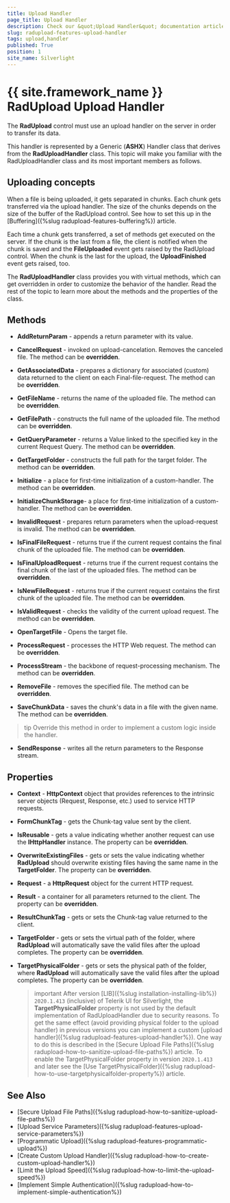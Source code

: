 ```yaml
---
title: Upload Handler
page_title: Upload Handler
description: Check our &quot;Upload Handler&quot; documentation article for the RadUpload {{ site.framework_name }} control.
slug: radupload-features-upload-handler
tags: upload,handler
published: True
position: 1
site_name: Silverlight
---
```


# {{ site.framework_name }} RadUpload Upload Handler

The __RadUpload__ control must use an upload handler on the server in order to transfer its data. 

This handler is represented by a Generic (__ASHX__) Handler class that derives from the __RadUploadHandler__ class. This topic will make you familiar with the RadUploadHandler class and its most important members as follows.

## Uploading concepts

When a file is being uploaded, it gets separated in chunks. Each chunk gets transferred via the upload handler. The size of the chunks depends on the size of the buffer of the RadUpload control. See how to set this up in the [Buffering]({%slug radupload-features-buffering%}) article.

Each time a chunk gets transferred, a set of methods get executed on the server. If the chunk is the last from a file, the client is notified when the chunk is saved and the __FileUploaded__ event gets raised by the RadUpload control. When the chunk is the last for the upload, the __UploadFinished__ event gets raised, too.

The __RadUploadHandler__ class provides you with virtual methods, which can get overridden in order to customize the behavior of the handler. Read the rest of the topic to learn more about the methods and the properties of the class.

## Methods

* __AddReturnParam__ - appends a return parameter with its value.

* __CancelRequest__ - invoked on upload-cancelation. Removes the canceled file. The method can be __overridden__.

* __GetAssociatedData__ - prepares a dictionary for associated (custom) data returned to the client on each Final-file-request. The method can be __overridden__.

* __GetFileName__ - returns the name of the uploaded file. The method can be __overridden__.

* __GetFilePath__ - constructs the full name of the uploaded file. The method can be __overridden__.

* __GetQueryParameter__ - returns a Value linked to the specified key in the current Request Query. The method can be __overridden__.

* __GetTargetFolder__ - constructs the full path for the target folder. The method can be __overridden__.

* __Initialize__ - a place for first-time initialization of a custom-handler. The method can be __overridden__.

* __InitializeChunkStorage__- a place for first-time initialization of a custom-handler. The method can be __overridden__.

* __InvalidRequest__ - prepares return parameters when the upload-request is invalid. The method can be __overridden__.

* __IsFinalFileRequest__ - returns true if the current request contains the final chunk of the uploaded file. The method can be __overridden__.

* __IsFinalUploadRequest__ - returns true if the current request contains the final chunk of the last of the uploaded files. The method can be __overridden__.

* __IsNewFileRequest__ - returns true if the current request contains the first chunk of the uploaded file. The method can be __overridden__.

* __IsValidRequest__ - checks the validity of the current upload request. The method can be __overridden__.

* __OpenTargetFile__ - Opens the target file.

* __ProcessRequest__ - processes the HTTP Web request. The method can be __overridden__.

* __ProcessStream__ - the backbone of request-processing mechanism. The method can be __overridden__.

* __RemoveFile__ - removes the specified file. The method can be __overridden__.

* __SaveChunkData__ - saves the chunk's data in a file with the given name. The method can be __overridden__.

>tip Override this method in order to implement a custom logic inside the handler.

* __SendResponse__ - writes all the return parameters to the Response stream.

## Properties

* __Context__ - __HttpContext__ object that provides references to the intrinsic server objects (Request, Response, etc.) used to service HTTP requests.

* __FormChunkTag__ - gets the Chunk-tag value sent by the client.

* __IsReusable__ - gets a value indicating whether another request can use the __IHttpHandler__ instance. The property can be __overridden__.

* __OverwriteExistingFiles__ - gets or sets the value indicating whether __RadUpload__ should overwrite existing files having the same name in the __TargetFolder__. The property can be __overridden__.

* __Request__ - a __HttpRequest__ object for the current HTTP request.

* __Result__ - a container for all parameters returned to the client. The property can be __overridden__.

* __ResultChunkTag__ - gets or sets the Chunk-tag value returned to the client.

* __TargetFolder__ - gets or sets the virtual path of the folder, where __RadUpload__ will automatically save the valid files after the upload completes. The property can be __overridden__.

* __TargetPhysicalFolder__ - gets or sets the physical path of the folder, where __RadUpload__ will automatically save the valid files after the upload completes. The property can be __overridden__. 

	>important After version [LIB]({%slug installation-installing-lib%}) `2020.1.413` (inclusive) of Telerik UI for Silverlight, the __TargetPhysicalFolder__ property is not used by the default implementation of RadUploadHandler due to security reasons. To get the same effect (avoid providing physical folder to the upload handler) in previous versions you can implement a custom [upload handler]({%slug radupload-features-upload-handler%}). One way to do this is described in the [Secure Upload File Paths]({%slug radupload-how-to-sanitize-upload-file-paths%}) article. To enable the TargetPhysicalFolder property in version `2020.1.413` and later see the [Use TargetPhysicalFolder]({%slug radupload-how-to-use-targetphysicalfolder-property%}) article.

## See Also  
 * [Secure Upload File Paths]({%slug radupload-how-to-sanitize-upload-file-paths%})
 * [Upload Service Parameters]({%slug radupload-features-upload-service-parameters%})
 * [Programmatic Upload]({%slug radupload-features-programmatic-upload%})
 * [Create Custom Upload Handler]({%slug radupload-how-to-create-custom-upload-handler%})
 * [Limit the Upload Speed]({%slug radupload-how-to-limit-the-upload-speed%})
 * [Implement Simple Authentication]({%slug radupload-how-to-implement-simple-authentication%})
